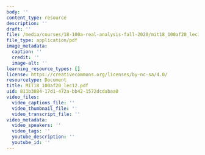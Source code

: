 ```yaml
---
body: ''
content_type: resource
description: ''
draft: ''
file: /media/courses/18-100a-real-analysis-fall-2020/mit18_100af20_lec12.pdf
file_type: application/pdf
image_metadata:
  caption: ''
  credit: ''
  image-alt: ''
learning_resource_types: []
license: https://creativecommons.org/licenses/by-nc-sa/4.0/
resourcetype: Document
title: MIT18_100af20_lec12.pdf
uid: 811b3884-17d1-472a-bb42-1572dcdabaa0
video_files:
  video_captions_file: ''
  video_thumbnail_file: ''
  video_transcript_file: ''
video_metadata:
  video_speakers: ''
  video_tags: ''
  youtube_description: ''
  youtube_id: ''
---
```

